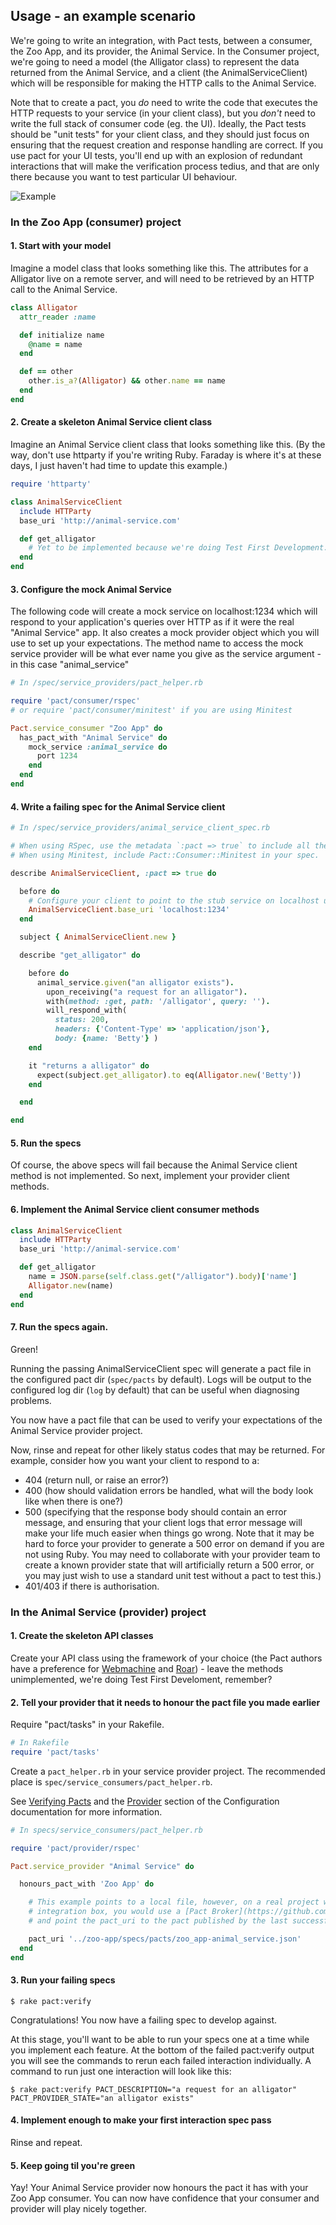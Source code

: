 ## Usage - an example scenario

We're going to write an integration, with Pact tests, between a consumer, the Zoo App, and its provider, the Animal Service. In the Consumer project, we're going to need a model (the Alligator class) to represent the data returned from the Animal Service, and a client (the AnimalServiceClient) which will be responsible for making the HTTP calls to the Animal Service.

Note that to create a pact, you _do_ need to write the code that executes the HTTP requests to your service (in your client class), but you _don't_ need to write the full stack of consumer code (eg. the UI). Ideally, the Pact tests should be "unit tests" for your client class, and they should just focus on ensuring that the request creation and response handling are correct. If you use pact for your UI tests, you'll end up with an explosion of redundant interactions that will make the verification process tedius, and that are only there because you want to test particular UI behaviour.

![Example](../media/zoo_app-animal_service.png)

### In the Zoo App (consumer) project

#### 1. Start with your model

Imagine a model class that looks something like this. The attributes for a Alligator live on a remote server, and will need to be retrieved by an HTTP call to the Animal Service.

```ruby
class Alligator
  attr_reader :name

  def initialize name
    @name = name
  end

  def == other
    other.is_a?(Alligator) && other.name == name
  end
end
```

#### 2. Create a skeleton Animal Service client class

Imagine an Animal Service client class that looks something like this. (By the way, don't use httparty if you're writing Ruby. Faraday is where it's at these days, I just haven't had time to update this example.)

```ruby
require 'httparty'

class AnimalServiceClient
  include HTTParty
  base_uri 'http://animal-service.com'

  def get_alligator
    # Yet to be implemented because we're doing Test First Development...
  end
end
```
#### 3. Configure the mock Animal Service

The following code will create a mock service on localhost:1234 which will respond to your application's queries over HTTP as if it were the real "Animal Service" app. It also creates a mock provider object which you will use to set up your expectations. The method name to access the mock service provider will be what ever name you give as the service argument - in this case "animal_service"

```ruby
# In /spec/service_providers/pact_helper.rb

require 'pact/consumer/rspec'
# or require 'pact/consumer/minitest' if you are using Minitest

Pact.service_consumer "Zoo App" do
  has_pact_with "Animal Service" do
    mock_service :animal_service do
      port 1234
    end
  end
end
```

#### 4. Write a failing spec for the Animal Service client

```ruby
# In /spec/service_providers/animal_service_client_spec.rb

# When using RSpec, use the metadata `:pact => true` to include all the pact functionality in your spec.
# When using Minitest, include Pact::Consumer::Minitest in your spec.

describe AnimalServiceClient, :pact => true do

  before do
    # Configure your client to point to the stub service on localhost using the port you have specified
    AnimalServiceClient.base_uri 'localhost:1234'
  end

  subject { AnimalServiceClient.new }

  describe "get_alligator" do

    before do
      animal_service.given("an alligator exists").
        upon_receiving("a request for an alligator").
        with(method: :get, path: '/alligator', query: '').
        will_respond_with(
          status: 200,
          headers: {'Content-Type' => 'application/json'},
          body: {name: 'Betty'} )
    end

    it "returns a alligator" do
      expect(subject.get_alligator).to eq(Alligator.new('Betty'))
    end

  end

end
```

#### 5. Run the specs

Of course, the above specs will fail because the Animal Service client method is not implemented. So next, implement your provider client methods.

#### 6. Implement the Animal Service client consumer methods

```ruby
class AnimalServiceClient
  include HTTParty
  base_uri 'http://animal-service.com'

  def get_alligator
    name = JSON.parse(self.class.get("/alligator").body)['name']
    Alligator.new(name)
  end
end
```

#### 7. Run the specs again.

Green! 

Running the passing AnimalServiceClient spec will generate a pact file in the configured pact dir (`spec/pacts` by default).
Logs will be output to the configured log dir (`log` by default) that can be useful when diagnosing problems.

You now have a pact file that can be used to verify your expectations of the Animal Service provider project.

Now, rinse and repeat for other likely status codes that may be returned. For example, consider how you want your client to respond to a:

* 404 (return null, or raise an error?)
* 400 (how should validation errors be handled, what will the body look like when there is one?)
* 500 (specifying that the response body should contain an error message, and ensuring that your client logs that error message will make your life much easier when things go wrong. Note that it may be hard to force your provider to generate a 500 error on demand if you are not using Ruby. You may need to collaborate with your provider team to create a known provider state that will artificially return a 500 error, or you may just wish to use a standard unit test without a pact to test this.)
* 401/403 if there is authorisation.

### In the Animal Service (provider) project

#### 1. Create the skeleton API classes

Create your API class using the framework of your choice (the Pact authors have a preference for [Webmachine][webmachine] and [Roar][roar]) - leave the methods unimplemented, we're doing Test First Develoment, remember?

[webmachine]: https://github.com/webmachine/webmachine-ruby
[roar]: https://github.com/trailblazer/roar

#### 2. Tell your provider that it needs to honour the pact file you made earlier

Require "pact/tasks" in your Rakefile.

```ruby
# In Rakefile
require 'pact/tasks'
```

Create a `pact_helper.rb` in your service provider project. The recommended place is `spec/service_consumers/pact_helper.rb`.

See [Verifying Pacts](https://github.com/pact-foundation/pact-ruby/wiki/Verifying-pacts) and the [Provider](documentation/configuration.md#provider) section of the Configuration documentation for more information.

```ruby
# In specs/service_consumers/pact_helper.rb

require 'pact/provider/rspec'

Pact.service_provider "Animal Service" do

  honours_pact_with 'Zoo App' do

    # This example points to a local file, however, on a real project with a continuous
    # integration box, you would use a [Pact Broker](https://github.com/bethesque/pact_broker) or publish your pacts as artifacts,
    # and point the pact_uri to the pact published by the last successful build.

    pact_uri '../zoo-app/specs/pacts/zoo_app-animal_service.json'
  end
end
```

#### 3. Run your failing specs

    $ rake pact:verify

Congratulations! You now have a failing spec to develop against.

At this stage, you'll want to be able to run your specs one at a time while you implement each feature. At the bottom of the failed pact:verify output you will see the commands to rerun each failed interaction individually. A command to run just one interaction will look like this:

    $ rake pact:verify PACT_DESCRIPTION="a request for an alligator" PACT_PROVIDER_STATE="an alligator exists"

#### 4. Implement enough to make your first interaction spec pass

Rinse and repeat.

#### 5. Keep going til you're green

Yay! Your Animal Service provider now honours the pact it has with your Zoo App consumer. You can now have confidence that your consumer and provider will play nicely together.
